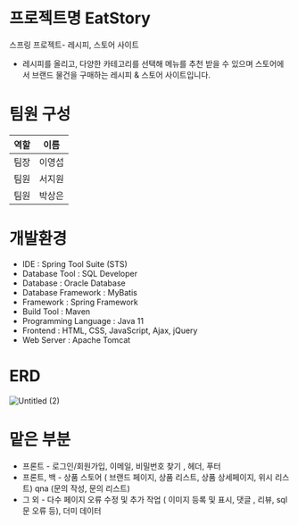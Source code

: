 # 프로젝트명 EatStory
스프링 프로젝트- 레시피, 스토어 사이트
- 레시피를 올리고, 다양한 카테고리를 선택해 메뉴를 추천 받을 수 있으며  스토어에서 브랜드 물건을 구매하는 레시피 & 스토어 사이트입니다. 

# 팀원 구성

|역할|이름|
|---|---|
|팀장|이영섭|
|팀원|서지원|
|팀원|박상은|

# 개발환경
- IDE : Spring Tool Suite (STS)
- Database Tool : SQL Developer
- Database : Oracle Database
- Database Framework : MyBatis
- Framework : Spring Framework
- Build Tool : Maven
- Programming Language : Java 11
- Frontend : HTML, CSS, JavaScript, Ajax, jQuery
- Web Server : Apache Tomcat

# ERD
![Untitled (2)](https://github.com/user-attachments/assets/dbe7c0e0-3e32-4052-8bac-cdb42e6530f1)

# 맡은 부분
- 프론트 - 로그인/회원가입, 이메일, 비밀번호 찾기 , 헤더, 푸터
- 프론트, 백  - 상품 스토어 ( 브랜드 페이지, 상품 리스트, 상품 상세페이지, 위시 리스트)
                qna (문의 작성, 문의 리스트)
- 그 외 - 다수 페이지 오류 수정 및 추가 작업 ( 이미지 등록 및 표시, 댓글 , 리뷰, sql문 오류 등), 더미 데이터
